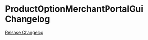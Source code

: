 # ProductOptionMerchantPortalGui Changelog

[Release Changelog](https://github.com/spryker/product-option-merchant-portal-gui/releases)
